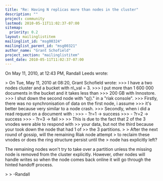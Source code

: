 ```yaml
---
title: "Re: Having N replicas more than nodes in the cluster"
description: ""
project: community
lastmod: 2010-05-11T11:02:37-07:00
sitemap:
  priority: 0.2
layout: mailinglistitem
mailinglist_id: "msg00324"
mailinglist_parent_id: "msg00321"
author_name: "Grant Schofield"
project_section: "mailinglistitem"
sent_date: 2010-05-11T11:02:37-07:00
---
```



On May 11, 2010, at 12:43 PM, Randall Leeds wrote:

&gt; On Tue, May 11, 2010 at 08:20, Grant Schofield  wrote:
&gt;&gt;&gt; I have a two nodes cluster and a bucket with n\\_val = 3.
&gt;&gt;&gt; I put more than 1 600 000 documents in the bucket and it takes less than 
&gt;&gt;&gt; 200 GB with Innostore.
&gt;&gt;&gt; I shut down the second node with "q()." in a "riak console".
&gt;&gt;&gt; Firstly, there was no synchronisation of data on the first node, i assume 
&gt;&gt;&gt; it's better because very similar to a node crash.
&gt;&gt;&gt; Secondly, when i did a read request on a document with :
&gt;&gt;&gt; - ?r=1 -&gt; success
&gt;&gt;&gt; - ?r=2 -&gt; success
&gt;&gt;&gt; - ?r=3 -&gt; fail
&gt;&gt; 
&gt;&gt; This is due to the fact that 2 of the 3 vnodes were able to respond with 
&gt;&gt; your data, but not the third because your took down the node that had 1 of 
&gt;&gt; the 3 partitions.
&gt; 
&gt; After the next round of gossip, will the remaining Riak node attempt
&gt; to reclaim these vnodes or does the ring structure persist until the
&gt; node has explicitly left?

The remaining nodes won't try to take over a partition unless the missing node 
is removed from the cluster explicitly. However, other nodes will handle writes 
so when the node comes back online it will go through the hinted handoff 
process.

&gt; 
&gt; -Randall
